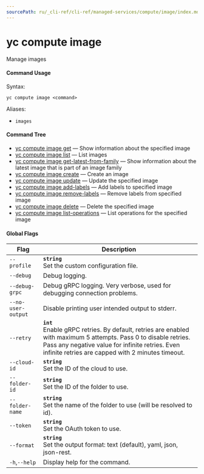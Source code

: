 ```yaml
---
sourcePath: ru/_cli-ref/cli-ref/managed-services/compute/image/index.md
---
```

# yc compute image

Manage images

#### Command Usage

Syntax: 

`yc compute image <command>`

Aliases: 

- `images`

#### Command Tree

- [yc compute image get](get.md) — Show information about the specified image
- [yc compute image list](list.md) — List images
- [yc compute image get-latest-from-family](get-latest-from-family.md) — Show information about the latest image that is part of an image family
- [yc compute image create](create.md) — Create an image
- [yc compute image update](update.md) — Update the specified image
- [yc compute image add-labels](add-labels.md) — Add labels to specified image
- [yc compute image remove-labels](remove-labels.md) — Remove labels from specified image
- [yc compute image delete](delete.md) — Delete the specified image
- [yc compute image list-operations](list-operations.md) — List operations for the specified image

#### Global Flags

| Flag | Description |
|----|----|
|`--profile`|<b>`string`</b><br/>Set the custom configuration file.|
|`--debug`|Debug logging.|
|`--debug-grpc`|Debug gRPC logging. Very verbose, used for debugging connection problems.|
|`--no-user-output`|Disable printing user intended output to stderr.|
|`--retry`|<b>`int`</b><br/>Enable gRPC retries. By default, retries are enabled with maximum 5 attempts. Pass 0 to disable retries. Pass any negative value for infinite retries. Even infinite retries are capped with 2 minutes timeout.|
|`--cloud-id`|<b>`string`</b><br/>Set the ID of the cloud to use.|
|`--folder-id`|<b>`string`</b><br/>Set the ID of the folder to use.|
|`--folder-name`|<b>`string`</b><br/>Set the name of the folder to use (will be resolved to id).|
|`--token`|<b>`string`</b><br/>Set the OAuth token to use.|
|`--format`|<b>`string`</b><br/>Set the output format: text (default), yaml, json, json-rest.|
|`-h`,`--help`|Display help for the command.|
